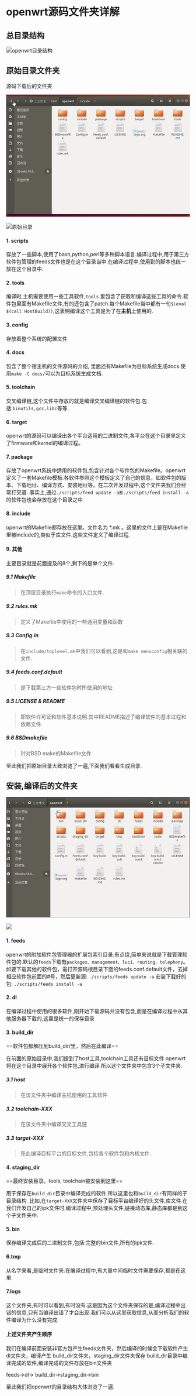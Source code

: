 # openwrt源码文件夹详解



## 总目录结构

![openwrt目录结构](https://images0.cnblogs.com/blog/563391/201409/141300297779715.png)

## 原始目录文件夹

源码下载后的文件夹

![image-20200911102000836](https://raw.githubusercontent.com/yusenyi123/pictures1/master/imgs/20200911102008.png)



![原始目录](https://img-blog.csdn.net/20151213153906453)

#### 1. scripts

存放了一些脚本,使用了bash,python,perl等多种脚本语言.编译过程中,用于第三方软件包管理的feeds文件也是在这个目录当中.在编译过程中,使用到的脚本也统一放在这个目录中.

#### 2. tools

编译时,主机需要使用一些工具软件,`tools` 里包含了获取和编译这些工具的命令.软件包里面有Makefile文件,有的还包含了patch.每个Makefile当中都有一句`$(eval $(call HostBuild))`,这表明编译这个工具是为了在**主机**上使用的.

#### 3. config

存放着整个系统的配置文件

#### 4. docs

包含了整个宿主机的文件源码的介绍, 里面还有Makefile为目标系统生成docs.使用`make -C docs/`可以为目标系统生成文档.

#### 5. toolchain

交叉编译链,这个文件中存放的就是编译交叉编译链的软件包.包括:`binutils,gcc,libc`等等.

#### 6. target

openwrt的源码可以编译出各个平台适用的二进制文件,各平台在这个目录里定义了firmware和kernel的编译过程。

#### 7. package

存放了openwrt系统中适用的软件包,包含针对各个软件包的Makefile。openwrt定义了一套Makefile模板.各软件参照这个模板定义了自己的信息，如软件包的版本、下载地址、编译方式、安装地址等。在二次开发过程中,这个文件夹我们会经常打交道.
事实上,通过`./scripts/feed update -a和./scripts/feed install -a`的软件包也会存放在这个目录之中.

#### 8. include

openwrt的Makefile都存放在这里。文件名为 *.mk 。这里的文件上是在Makefile里被include的,类似于库文件.这些文件定义了编译过程.

#### 9. 其他

主要目录就是前面提及的8个,剩下的是单个文件.

##### 9.1 Makefile

> 在顶层目录执行`make`命令的入口文件.

##### 9.2 rules.mk

> 定义了Makefile中使用的一些通用变量和函数

##### 9.3 Config.in

> 在`include/toplevel.mk`中我们可以看到,这是和`make menuconfig`相关联的文件.

##### 9.4 feeds.conf.default

> 是下载第三方一些软件包时所使用的地址

##### 9.5 LICENSE & README

> 即软件许可证和软件基本说明.其中README描述了编译软件的基本过程和依赖文件.

##### 9.6 BSDmakefile

> 针对BSD make的Makefile文件

至此我们把原始目录大致浏览了一遍,下面我们看看生成目录.





## 安装,编译后的文件夹

![image-20200911103456378](https://raw.githubusercontent.com/yusenyi123/pictures1/master/imgs/20200911103456.png)

![](https://img-blog.csdn.net/20151213171412350)

#### 1. feeds

openwrt的附加软件包管理器的扩展包索引目录.有点绕,简单来说就是下载管理软件包的.默认的`feeds`下载有`packages、management、luci、routing、telephony`。如要下载其他的软件包，需打开源码根目录下面的feeds.conf.default文件，去掉相应软件包前面的#号，然后更新源:
`./scripts/feeds update -a`
安装下载好的包:
`./scripts/feeds install -a`

#### 2. dl

在编译过程中使用的很多软件,刚开始下载源码并没有包含,而是在编译过程中从其他服务器下载的,这里是统一的保存目录

#### 3. build_dir

==软件包都解压到build_dir/里，然后在此编译==

在前面的原始目录中,我们提到了host工具,toolchain工具还有目标文件.openwrt将在这个目录中展开各个软件包,进行编译.所以这个文件夹中包含3个子文件夹:

##### 3.1 host

> 在该文件夹中编译主机使用的工具软件

##### 3.2 toolchain-XXX

> 在该文件夹中编译交叉工具链

##### 3.3 target-XXX

> 在此编译目标平台的目标文件,包括各个软件包和内核文件.

#### 4. staging_dir

==最终安装目录。tools, toolchain被安装到这里==

用于保存在`build_dir`目录中编译完成的软件.所以这里也和`build_dir`有同样的子目录结构.
比如,在`target-XXX`文件夹中保存了目标平台编译好的头文件,库文件.在我们开发自己的ipk文件时,编译过程中,预处理头文件,链接动态库,静态库都是到这个子文件夹中.



#### 5. bin

保存编译完成后的二进制文件,包括:完整的bin文件,所有的ipk文件.

#### 6.tmp

从名字来看,是临时文件夹.在编译过程中,有大量中间临时文件需要保存,都是在这里.

#### 7.logs

这个文件夹,有时可以看到,有时没有.这是因为这个文件夹保存的是,编译过程中出错的信息,只有当编译出错了才会出现.我们可以从这里获取信息,从而分析我们的软件编译为什么没有完成.



#### 上述文件夹产生顺序

我们在编译前面安装非官方包产生feeds文件夹，然后编译的时候会下载软件产生dl文件夹，编译产生 build_dir文件夹，staging_dir文件夹保存 build_dir目录中编译完成的软件,编译完成的文件存放在bin文件夹



 feeds->dl-> build_dir->staging_dir->bin



至此我们把openwrt的目录结构大体浏览了一遍.